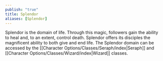 ```yaml
---
publish: "true"
title: Splendor
aliases: [Splendor]
---
```

Splendor is the domain of life. Through this magic, followers gain the ability to heal and, to an extent, control death. Splendor offers its disciples the magnificent ability to both give and end life. The Splendor domain can be accessed by the [[Character Options/Classes/Seraph/index|Seraph]] and [[Character Options/Classes/Wizard/index|Wizard]] classes.
